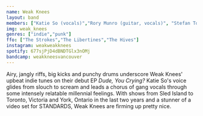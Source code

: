 ```yaml
---
name: Weak Knees
layout: band
members: ["Katie So (vocals)","Rory Munro (guitar, vocals)", "Stefan Tosheff (guitar, vocals)", "Scott Burton", "Andrew Robinson"]
img: weak_knees
genres: ["indie","punk"]
ffo: ["The Strokes","The Libertines","The Hives"]
instagram: weakweakknees
spotify: 677sjPjD4dBNDTGlx3nOMj
bandcamp: weakkneesvancouver
---
```


Airy, jangly riffs, big kicks and punchy drums underscore Weak Knees' upbeat indie tunes on their debut EP <span style="font-style:italic">Dude, You Crying?</span> Katie So's voice glides from slouch to scream and leads a chorus of gang vocals through some intensely relatable millennial feelings. With shows from Sled Island to Toronto, Victoria and York, Ontario in the last two years and a stunner of a video set for STANDARDS, Weak Knees are firming up pretty nice.